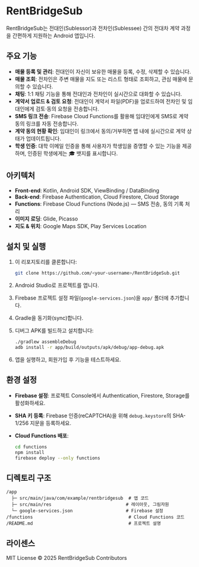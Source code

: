 # RentBridgeSub

RentBridgeSub는 전대인(Sublessor)과 전차인(Sublessee) 간의 전대차 계약 과정을 간편하게 지원하는 Android 앱입니다.

## 주요 기능

* **매물 등록 및 관리**: 전대인이 자신이 보유한 매물을 등록, 수정, 삭제할 수 있습니다.
* **매물 조회**: 전차인은 주변 매물을 지도 또는 리스트 형태로 조회하고, 관심 매물에 문의할 수 있습니다.
* **채팅**: 1:1 채팅 기능을 통해 전대인과 전차인이 실시간으로 대화할 수 있습니다.
* **계약서 업로드 & 검토 요청**: 전대인이 계약서 파일(PDF)을 업로드하여 전차인 및 임대인에게 검토·동의 요청을 전송합니다.
* **SMS 링크 전송**: Firebase Cloud Functions를 활용해 임대인에게 SMS로 계약 동의 링크를 자동 전송합니다.
* **계약 동의 현황 확인**: 임대인이 링크에서 동의/거부하면 앱 내에 실시간으로 계약 상태가 업데이트됩니다.
* **학생 인증**: 대학 이메일 인증을 통해 사용자가 학생임을 증명할 수 있는 기능을 제공하며, 인증된 학생에게는 🎓 뱃지를 표시합니다.

## 아키텍처

* **Front-end**: Kotlin, Android SDK, ViewBinding / DataBinding
* **Back-end**: Firebase Authentication, Cloud Firestore, Cloud Storage
* **Functions**: Firebase Cloud Functions (Node.js) — SMS 전송, 동의 기록 처리
* **이미지 로딩**: Glide, Picasso
* **지도 & 위치**: Google Maps SDK, Play Services Location

## 설치 및 실행

1. 이 리포지토리를 클론합니다:

   ```bash
   git clone https://github.com/<your-username>/RentBridgeSub.git
   ```
2. Android Studio로 프로젝트를 엽니다.
3. Firebase 프로젝트 설정 파일(`google-services.json`)을 `app/` 폴더에 추가합니다.
4. Gradle을 동기화(sync)합니다.
5. 디버그 APK를 빌드하고 설치합니다:

   ```bash
   ./gradlew assembleDebug
   adb install -r app/build/outputs/apk/debug/app-debug.apk
   ```
6. 앱을 실행하고, 회원가입 후 기능을 테스트하세요.

## 환경 설정

* **Firebase 설정**: 프로젝트 Console에서 Authentication, Firestore, Storage를 활성화하세요.
* **SHA 키 등록**: Firebase 인증(reCAPTCHA)을 위해 `debug.keystore`의 SHA-1/256 지문을 등록하세요.
* **Cloud Functions 배포**:

  ```bash
  cd functions
  npm install
  firebase deploy --only functions
  ```

## 디렉토리 구조

```
/app
  ├─ src/main/java/com/example/rentbridgesub  # 앱 코드
  ├─ src/main/res                            # 레이아웃, 그림자원
  └─ google-services.json                    # Firebase 설정
/functions                                    # Cloud Functions 코드
/README.md                                    # 프로젝트 설명
```

## 라이센스

MIT License © 2025 RentBridgeSub Contributors
